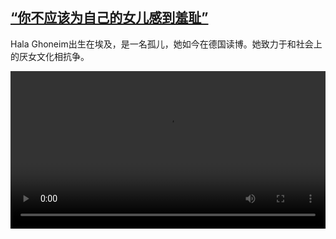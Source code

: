 <!--1634050034000-->
[“你不应该为自己的女儿感到羞耻”](https://www.dw.com/zh/%E2%80%9C%E4%BD%A0%E4%B8%8D%E5%BA%94%E8%AF%A5%E4%B8%BA%E8%87%AA%E5%B7%B1%E7%9A%84%E5%A5%B3%E5%84%BF%E6%84%9F%E5%88%B0%E7%BE%9E%E8%80%BB%E2%80%9D/a-59483278)
------

<p>Hala Ghoneim出生在埃及，是一名孤儿，她如今在德国读博。她致力于和社会上的厌女文化相抗争。</small></p><video src="https://tvdownloaddw-a.akamaihd.net/dwtv_video/flv/vdt_zh/2021/bchi211012_001_dd41ehalachinese_sd_sor.mp4" controls style="width:100%"></video>
